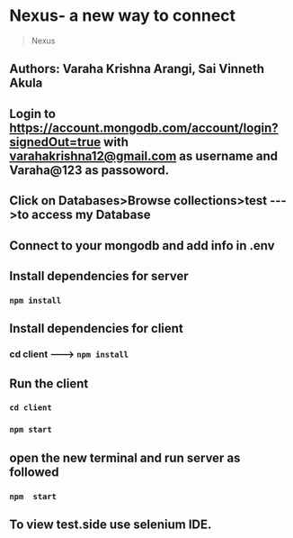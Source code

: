# Nexus- a new way to connect
> Nexus

## Authors: Varaha Krishna Arangi, Sai Vinneth Akula

## Login to https://account.mongodb.com/account/login?signedOut=true with varahakrishna12@gmail.com as username and Varaha@123 as passoword.
## Click on Databases>Browse collections>test --->to access my Database
## Connect to your mongodb and add info in .env


## Install dependencies for server 
### `npm install`

## Install dependencies for client
### cd client ---> `npm install`


## Run the client 
### `cd client`
### `npm start`


## open the new terminal and run server as followed
### `npm  start`

## To view test.side use selenium IDE.


